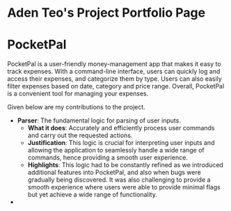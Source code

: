 # Aden Teo's Project Portfolio Page

# PocketPal

PocketPal is a user-friendly money-management app that makes it easy to track expenses. With a command-line interface, users can quickly log and access their expenses, and categorize them by type. Users can also easily filter expenses based on date, category and price range. Overall, PocketPal is a convenient tool for managing your expenses.

Given below are my contributions to the project. 

- __Parser__: The fundamental logic for parsing of user inputs.
    - **What it does**: Accurately and efficiently process user commands and carry out the requested actions.
    - **Justification**: This logic is crucial for interpreting user inputs and allowing the application to seamlessly handle a wide range of commands, hence providing a smooth user experience.
    - **Highlights**: This logic had to be constantly refined as we introduced additional features into PocketPal, and also when bugs were gradually being discovered. It was also challenging to provide a smooth experience where users were able to provide minimal flags but yet achieve a wide range of functionality.
- 



